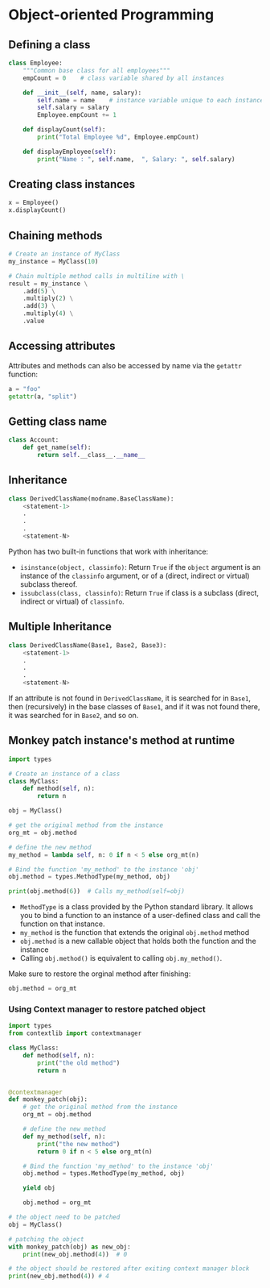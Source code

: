 # Object-oriented Programming

## Defining a class

```py
class Employee:
    """Common base class for all employees"""
    empCount = 0    # class variable shared by all instances

    def __init__(self, name, salary):
        self.name = name    # instance variable unique to each instance
        self.salary = salary
        Employee.empCount += 1

    def displayCount(self):
        print("Total Employee %d", Employee.empCount)

    def displayEmployee(self):
        print("Name : ", self.name,  ", Salary: ", self.salary)
```


## Creating class instances

```py
x = Employee()
x.displayCount()
```

## Chaining methods

```py
# Create an instance of MyClass
my_instance = MyClass(10)

# Chain multiple method calls in multiline with \
result = my_instance \
    .add(5) \
    .multiply(2) \
    .add(3) \
    .multiply(4) \
    .value
```


## Accessing attributes

Attributes and methods can also be accessed by name via the `getattr` function:
```py
a = "foo"
getattr(a, "split")
```


## Getting class name
```py
class Account:
    def get_name(self):
        return self.__class__.__name__
```


## Inheritance

```py
class DerivedClassName(modname.BaseClassName):
    <statement-1>
    .
    .
    .
    <statement-N>
```

Python has two built-in functions that work with inheritance:

- `isinstance(object, classinfo)`: Return `True` if the `object` argument is an instance of the `classinfo` argument, or of a (direct, indirect or virtual) subclass thereof.
- `issubclass(class, classinfo)`: Return `True` if class is a subclass (direct, indirect or virtual) of `classinfo`.


## Multiple Inheritance

```py
class DerivedClassName(Base1, Base2, Base3):
    <statement-1>
    .
    .
    .
    <statement-N>
```

If an attribute is not found in `DerivedClassName`, it is searched for in `Base1`, then (recursively) in the base classes of `Base1`, and if it was not found there, it was searched for in `Base2`, and so on.


## Monkey patch instance's method at runtime

```py
import types

# Create an instance of a class
class MyClass:
    def method(self, n):
        return n

obj = MyClass()

# get the original method from the instance
org_mt = obj.method

# define the new method
my_method = lambda self, n: 0 if n < 5 else org_mt(n)

# Bind the function 'my_method' to the instance 'obj'
obj.method = types.MethodType(my_method, obj)

print(obj.method(6))  # Calls my_method(self=obj)
```

- `MethodType` is a class provided by the Python standard library. It allows you to bind a function to an instance of a user-defined class and call the function on that instance.
- `my_method` is the function that extends the original `obj.method` method
- `obj.method` is a new callable object that holds both the function and the instance
- Calling `obj.method()` is equivalent to calling `obj.my_method()`.

Make sure to restore the orginal method after finishing:
```py
obj.method = org_mt
```

### Using Context manager to restore patched object

```py
import types
from contextlib import contextmanager

class MyClass:
    def method(self, n):
        print("the old method")
        return n


@contextmanager
def monkey_patch(obj):
    # get the original method from the instance
    org_mt = obj.method

    # define the new method
    def my_method(self, n): 
        print("the new method")
        return 0 if n < 5 else org_mt(n)

    # Bind the function 'my_method' to the instance 'obj'
    obj.method = types.MethodType(my_method, obj)

    yield obj

    obj.method = org_mt

# the object need to be patched
obj = MyClass()

# patching the object
with monkey_patch(obj) as new_obj:
    print(new_obj.method(4))  # 0

# the object should be restored after exiting context manager block
print(new_obj.method(4)) # 4
```
